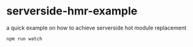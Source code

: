 # serverside-hmr-example
a quick example on how to achieve serverside hot module replacement

```bash
npm run watch
```
